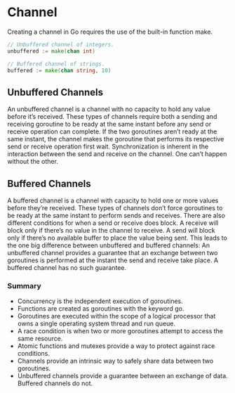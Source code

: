 # Channel

Creating a channel in Go requires the use of the built-in function make.

```go
// Unbuffered channel of integers.
unbuffered := make(chan int)

// Buffered channel of strings.
buffered := make(chan string, 10)
```

## Unbuffered Channels

An unbuffered channel is a channel with no capacity to hold any value before it’s received. These types of channels
require both a sending and receiving goroutine to be ready at the same instant before any send or receive operation can
complete. If the two goroutines aren’t ready at the same instant, the channel makes the goroutine that performs its
respective send or receive operation first wait. Synchronization is inherent in the interaction between the send and
receive on the channel. One can’t happen without the other.

## Buffered Channels

A buffered channel is a channel with capacity to hold one or more values before they’re received. These types of
channels don’t force goroutines to be ready at the same instant to perform sends and receives. There are also different
conditions for when a send or receive does block. A receive will block only if there’s no value in the channel to
receive. A send will block only if there’s no available buffer to place the value being sent. This leads to the one big
difference between unbuffered and buffered channels: An unbuffered channel provides a guarantee that an exchange between
two goroutines is performed at the instant the send and receive take place. A buffered channel has no such guarantee.

### Summary

* Concurrency is the independent execution of goroutines.
* Functions are created as goroutines with the keyword go.
* Goroutines are executed within the scope of a logical processor that owns a single operating system thread and run
  queue.
* A race condition is when two or more goroutines attempt to access the same resource.
* Atomic functions and mutexes provide a way to protect against race conditions.
* Channels provide an intrinsic way to safely share data between two goroutines.
* Unbuffered channels provide a guarantee between an exchange of data. Buffered channels do not.